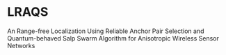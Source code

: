 # LRAQS
An Range-free Localization Using Reliable Anchor Pair Selection and Quantum-behaved Salp Swarm Algorithm for Anisotropic Wireless Sensor Networks
